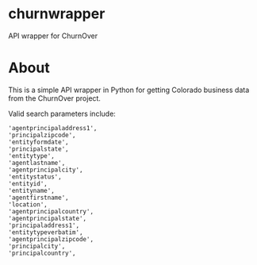 # churnwrapper
API wrapper for ChurnOver

# About
This is a simple API wrapper in Python for getting Colorado business data from the ChurnOver project.

Valid search parameters include:

    'agentprincipaladdress1',
    'principalzipcode',
    'entityformdate',
    'principalstate',
    'entitytype',
    'agentlastname',
    'agentprincipalcity',
    'entitystatus',
    'entityid',
    'entityname',
    'agentfirstname',
    'location',
    'agentprincipalcountry',
    'agentprincipalstate',
    'principaladdress1',
    'entitytypeverbatim',
    'agentprincipalzipcode',
    'principalcity',
    'principalcountry',


  
